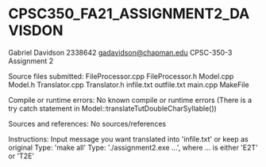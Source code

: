 # CPSC350_FA21_ASSIGNMENT2_DAVISDON

Gabriel Davidson 
2338642 
gadavidson@chapman.edu 
CPSC-350-3 
Assignment 2

Source files submitted: 
  FileProcessor.cpp 
  FileProcessor.h 
  Model.cpp 
  Model.h 
  Translator.cpp 
  Translator.h 
  infile.txt 
  outfile.txt
  main.cpp
  MakeFile

Compile or runtime errors: 
  No known compile or runtime errors (There is a try catch statement in Model::translateTutDoubleCharSyllable())

Sources and references: 
  No sources/references

Instructions: 
  Input message you want translated into 'infile.txt' or keep as original 
  Type: 'make all' 
  Type: './assignment2.exe ...', where ... is either 'E2T' or 'T2E'
